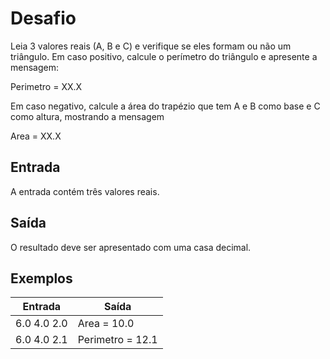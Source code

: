 # Desafio
Leia 3 valores reais (A, B e C) e verifique se eles formam ou não um triângulo. Em caso positivo, calcule o perímetro do triângulo e apresente a mensagem:

Perimetro = XX.X

Em caso negativo, calcule a área do trapézio que tem A e B como base e C como altura, mostrando a mensagem

Area = XX.X

## Entrada
A entrada contém três valores reais.

## Saída
O resultado deve ser apresentado com uma casa decimal.

## Exemplos

Entrada     | Saída
----------- | ----------------
6.0 4.0 2.0 | Area = 10.0
6.0 4.0 2.1 | Perimetro = 12.1